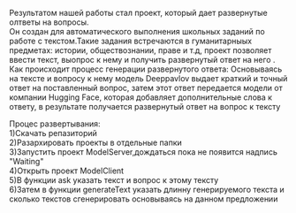 Результатом нашей работы стал проект, который дает развернутые олтветы на вопросы.  
Он создан для автоматического выполнения школьных заданий по работе с текстом.Такие задания встречаются в гуманитарныых предметах: истории, обществознании, праве и т.д, проект позволяет ввести текст, выопрос к нему и получить развернутый ответ на него .  
Как происходит процесс генерации развернутого ответа:
Основываясь на тексте и вопросу к нему модель Deeppavlov выдает краткий и точный ответ на поставленный вопрос, затем этот ответ передается модели от компании Hugging Face, которая добавляет дополнительные слова к ответу, в результате получается развернутый ответ на вопрос к тексту   

Процес развертывания:  
1)Скачать репазиторий  
2)Разархировать проекты в отдельные папки  
3)Запустить проект ModelServer,дождаться пока не появится надпись "Waiting"  
4)Открыть проект ModelClient  
5)В функции ask указать текст и вопрос к этому тексту  
6)Затем в функции generateText указать длинну генерируемого текста и сколько текстов сгенерировать основываясь на данном предложении   
 
